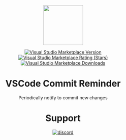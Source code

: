 <div align="center" style="text-align:center">
    
<img height="125" src="https://b.catgirlsare.sexy/WcjHI5SQ.png" />

[![Visual Studio Marketplace Version](https://img.shields.io/visual-studio-marketplace/v/Kurozero.vscode-commit-reminder)](https://marketplace.visualstudio.com/items?itemName=Kurozero.vscode-commit-reminder)
[![Visual Studio Marketplace Rating (Stars)](https://img.shields.io/visual-studio-marketplace/stars/Kurozero.vscode-commit-reminder)](https://marketplace.visualstudio.com/items?itemName=Kurozero.vscode-commit-reminder)
[![Visual Studio Marketplace Downloads](https://img.shields.io/visual-studio-marketplace/d/Kurozero.vscode-commit-reminder?label=downloads)](https://marketplace.visualstudio.com/items?itemName=Kurozero.vscode-commit-reminder)

# VSCode Commit Reminder
Periodically notify to commit new changes

# Support
[![discord](https://discordapp.com/api/v6/guilds/240059867744698368/widget.png?style=banner2)](https://discord.gg/p895czC)

</div>
